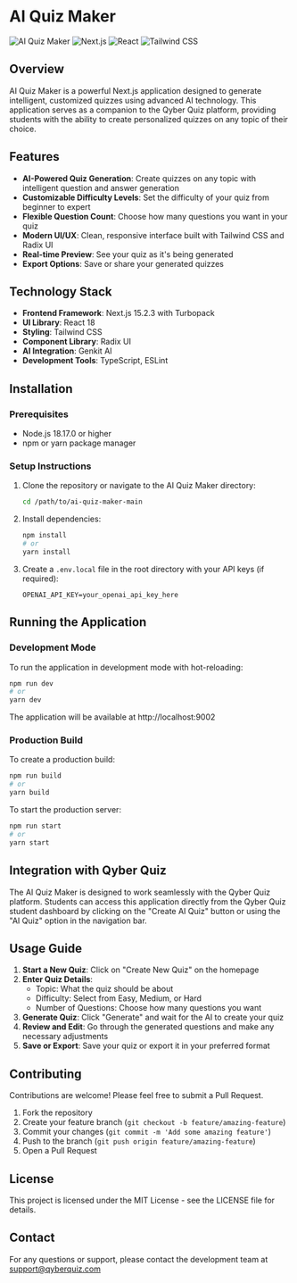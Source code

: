 # AI Quiz Maker

![AI Quiz Maker](https://img.shields.io/badge/AI%20Quiz%20Maker-v1.0-6600cc)
![Next.js](https://img.shields.io/badge/Next.js-15.2.3-0099ff)
![React](https://img.shields.io/badge/React-18-61DAFB)
![Tailwind CSS](https://img.shields.io/badge/Tailwind%20CSS-3.3.0-38B2AC)

## Overview

AI Quiz Maker is a powerful Next.js application designed to generate intelligent, customized quizzes using advanced AI technology. This application serves as a companion to the Qyber Quiz platform, providing students with the ability to create personalized quizzes on any topic of their choice.

## Features

- **AI-Powered Quiz Generation**: Create quizzes on any topic with intelligent question and answer generation
- **Customizable Difficulty Levels**: Set the difficulty of your quiz from beginner to expert
- **Flexible Question Count**: Choose how many questions you want in your quiz
- **Modern UI/UX**: Clean, responsive interface built with Tailwind CSS and Radix UI
- **Real-time Preview**: See your quiz as it's being generated
- **Export Options**: Save or share your generated quizzes

## Technology Stack

- **Frontend Framework**: Next.js 15.2.3 with Turbopack
- **UI Library**: React 18
- **Styling**: Tailwind CSS
- **Component Library**: Radix UI
- **AI Integration**: Genkit AI
- **Development Tools**: TypeScript, ESLint

## Installation

### Prerequisites

- Node.js 18.17.0 or higher
- npm or yarn package manager

### Setup Instructions

1. Clone the repository or navigate to the AI Quiz Maker directory:
   ```bash
   cd /path/to/ai-quiz-maker-main
   ```

2. Install dependencies:
   ```bash
   npm install
   # or
   yarn install
   ```

3. Create a `.env.local` file in the root directory with your API keys (if required):
   ```
   OPENAI_API_KEY=your_openai_api_key_here
   ```

## Running the Application

### Development Mode

To run the application in development mode with hot-reloading:

```bash
npm run dev
# or
yarn dev
```

The application will be available at http://localhost:9002

### Production Build

To create a production build:

```bash
npm run build
# or
yarn build
```

To start the production server:

```bash
npm run start
# or
yarn start
```

## Integration with Qyber Quiz

The AI Quiz Maker is designed to work seamlessly with the Qyber Quiz platform. Students can access this application directly from the Qyber Quiz student dashboard by clicking on the "Create AI Quiz" button or using the "AI Quiz" option in the navigation bar.

## Usage Guide

1. **Start a New Quiz**: Click on "Create New Quiz" on the homepage
2. **Enter Quiz Details**: 
   - Topic: What the quiz should be about
   - Difficulty: Select from Easy, Medium, or Hard
   - Number of Questions: Choose how many questions you want
3. **Generate Quiz**: Click "Generate" and wait for the AI to create your quiz
4. **Review and Edit**: Go through the generated questions and make any necessary adjustments
5. **Save or Export**: Save your quiz or export it in your preferred format

## Contributing

Contributions are welcome! Please feel free to submit a Pull Request.

1. Fork the repository
2. Create your feature branch (`git checkout -b feature/amazing-feature`)
3. Commit your changes (`git commit -m 'Add some amazing feature'`)
4. Push to the branch (`git push origin feature/amazing-feature`)
5. Open a Pull Request

## License

This project is licensed under the MIT License - see the LICENSE file for details.

## Contact

For any questions or support, please contact the development team at support@qyberquiz.com
